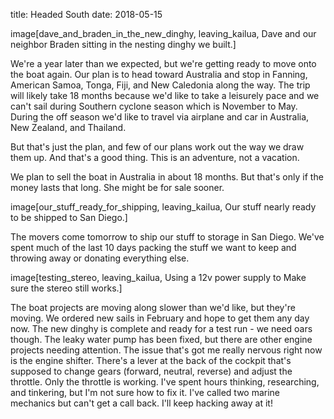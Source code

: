 title: Headed South
date: 2018-05-15

image[dave_and_braden_in_the_new_dinghy, leaving_kailua, Dave and our neighbor Braden sitting in the nesting dinghy we built.]

We're a year later than we expected, but we're getting ready to move onto the
boat again.  Our plan is to head toward Australia and stop in Fanning, American
Samoa, Tonga, Fiji, and New Caledonia along the way.  The trip will likely take
18 months because we'd like to take a leisurely pace and we can't sail during
Southern cyclone season which is November to May. During the off season we'd
like to travel via airplane and car in Australia, New Zealand, and Thailand.

But that's just the plan, and few of our plans work out the way we draw them
up.  And that's a good thing.  This is an adventure, not a vacation.

We plan to sell the boat in Australia in about 18 months.  But that's only if
the money lasts that long.  She might be for sale sooner.

image[our_stuff_ready_for_shipping, leaving_kailua, Our stuff nearly ready to be shipped to San Diego.]

The movers come tomorrow to ship our stuff to storage in San Diego.  We've
spent much of the last 10 days packing the stuff we want to keep and throwing
away or donating everything else.

image[testing_stereo, leaving_kailua, Using a 12v power supply to Make sure the stereo still works.]

The boat projects are moving along slower than we'd like, but they're moving.
We ordered new sails in February and hope to get them any day now.  The new dinghy
is complete and ready for a test run - we need oars though.  The leaky water pump
has been fixed, but there are other engine projects needing attention.  The issue that's
got me really nervous right now is the engine shifter.  There's a lever at the back of the
cockpit that's supposed to change gears (forward, neutral, reverse) and adjust the
throttle.  Only the throttle is working.  I've spent hours thinking, researching,
and tinkering, but I'm not sure how to fix it.  I've called two marine mechanics
but can't get a call back.  I'll keep hacking away at it!
